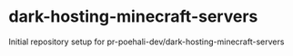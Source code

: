 # dark-hosting-minecraft-servers

Initial repository setup for pr-poehali-dev/dark-hosting-minecraft-servers